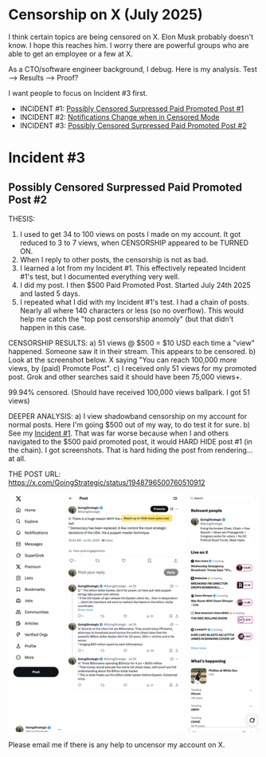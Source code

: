 # Censorship on X   (July 2025)

I think certain topics are being censored on X.  Elon Musk probably doesn't know. I hope this reaches him. I worry there are powerful groups who are able to get an employee or a few at X.

As a CTO/software engineer background, I debug. Here is my analysis. Test --> Results --> Proof?

I want people to focus on Incident #3 first.

* INCIDENT #1: [Possibly Censored Surpressed Paid Promoted Post #1](https://github.com/FreedomNow2025/X_Censorship/blob/main/Incident_1.md)
* INCIDENT #2: [Notifications Change when in Censored Mode](https://github.com/FreedomNow2025/X_Censorship/blob/main/Incident_2.md)
* INCIDENT #3: [Possibly Censored Surpressed Paid Promoted Post #2](https://github.com/FreedomNow2025/X_Censorship/blob/main/Incident_3.md)

# Incident #3
## Possibly Censored Surpressed Paid Promoted Post #2

THESIS:
1) I used to get 34 to 100 views on posts I made on my account. It got reduced to 3 to 7 views, when CENSORSHIP appeared to be TURNED ON.
2) When I reply to other posts, the censorship is not as bad.
3) I learned a lot from my Incident #1. This effectively repeated Incident #1's test, but I documented everything very well.
4) I did my post.  I then $500 Paid Promoted Post. Started July 24th 2025 and lasted 5 days.
5) I repeated what I did with my Incident #1's test. I had a chain of posts. Nearly all where 140 characters or less (so no overflow). This would help me catch the "top post censorship anomoly" (but that didn't happen in this case.

CENSORSHIP RESULTS:
a) 51 views @ $500 = $10 USD each time a "view" happened. Someone saw it in their stream.  This appears to be censored.
b) Look at the screenshot below.  X saying "You can reach 100,000 more views, by (paid) Promote Post".
c) I received only 51 views for my promoted post.  Grok and other searches said it should have been 75,000 views+.

99.94% censored.  (Should have received 100,000 views ballpark. I got 51 views)

DEEPER ANALYSIS:
a) I view shadowband censorship on my account for normal posts.  Here I'm going $500 out of my way, to do test it for sure.
b) See my [Incident #1](https://github.com/FreedomNow2025/Anti_Censorship_Holon/blob/main/Files/People.md). That was far worse because when I and others navigated to the $500 paid promoted post, it would HARD HIDE post #1 (in the chain). I got screenshots.  That is hard hiding the post from rendering... at all.



THE POST URL: https://x.com/GoingStrategic/status/1948796500760510912

![The Post](https://github.com/FreedomNow2025/X_Censorship/blob/main/other/Post_2025_July_Promoted.png)

Please email me if there is any help to uncensor my account on X.




